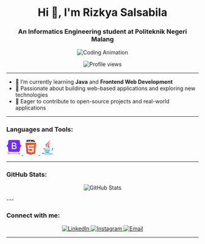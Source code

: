 <h1 align="center">Hi 👋, I'm Rizkya Salsabila</h1>
<h3 align="center">An Informatics Engineering student at Politeknik Negeri Malang</h3>

<p align="center">
  <img src="https://images.lemonly.com/wp-content/uploads/2018/08/07150313/Homebase_Thumb_v01.gif" alt="Coding Animation" width="800" height="400">
</p>

<p align="center">
  <img src="https://komarev.com/ghpvc/?username=rizkya&label=Profile%20views&color=0e75b6&style=flat" alt="Profile views" />
</p>

---

- 🌱 I’m currently learning **Java** and **Frontend Web Development**
- 🚀 Passionate about building web-based applications and exploring new technologies
- 🎯 Eager to contribute to open-source projects and real-world applications

---

<h3 align="left">Languages and Tools:</h3>
<p align="left">
  <a href="https://getbootstrap.com" target="_blank" rel="noreferrer">
    <img src="https://raw.githubusercontent.com/devicons/devicon/master/icons/bootstrap/bootstrap-plain-wordmark.svg" alt="Bootstrap" width="40" height="40"/>
  </a>
  <a href="https://www.w3.org/html/" target="_blank" rel="noreferrer">
    <img src="https://raw.githubusercontent.com/devicons/devicon/master/icons/html5/html5-original-wordmark.svg" alt="HTML5" width="40" height="40"/>
  </a>
  <a href="https://www.java.com" target="_blank" rel="noreferrer">
    <img src="https://raw.githubusercontent.com/devicons/devicon/master/icons/java/java-original.svg" alt="Java" width="40" height="40"/>
  </a>
</p>

---

### GitHub Stats:

<p align="center">
  <img src="https://github-readme-stats.vercel.app/api?username=RizkyaSalsabila&show_icons=true&theme=radical" alt="GitHub Stats"/>
</p>
---

### Connect with me:
<div align="center">
  <a href="https://linkedin.com/in/rizkya-salsabila-279b3b28b" target="_blank">
    <img src="https://raw.githubusercontent.com/rahuldkjain/github-profile-readme-generator/master/src/images/icons/Social/linked-in-alt.svg" alt="LinkedIn" height="30" width="40" />
  </a>
  <a href="https://instagram.com/rzky.salsabila" target="_blank">
    <img src="https://raw.githubusercontent.com/rahuldkjain/github-profile-readme-generator/master/src/images/icons/Social/instagram.svg" alt="Instagram" height="30" width="40" />
  </a>
  <a href="mailto:rizkyasalsabil@gmail.com" target="_blank">
    <img src="https://cdn-icons-png.flaticon.com/512/732/732200.png" alt="Email" height="30" width="30" />
  </a>
</div>

---
